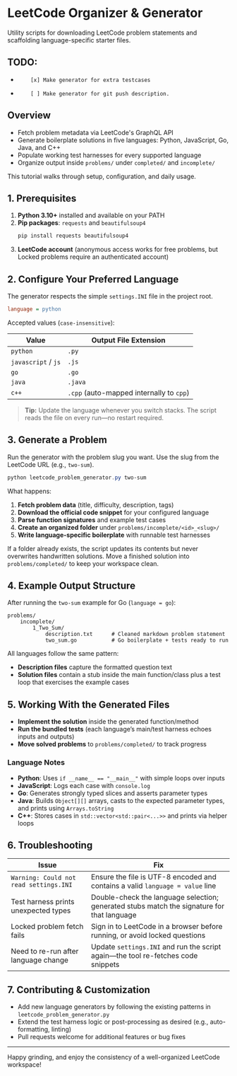 # LeetCode Organizer & Generator

Utility scripts for downloading LeetCode problem statements and scaffolding language-specific starter files.

## TODO:

-         [x] Make generator for extra testcases
-         [ ] Make generator for git push description.

## Overview

-   Fetch problem metadata via LeetCode's GraphQL API
-   Generate boilerplate solutions in five languages: Python, JavaScript, Go, Java, and C++
-   Populate working test harnesses for every supported language
-   Organize output inside `problems/` under `completed/` and `incomplete/`

This tutorial walks through setup, configuration, and daily usage.

## 1. Prerequisites

1. **Python 3.10+** installed and available on your PATH
2. **Pip packages**: `requests` and `beautifulsoup4`
    ```powershell
    pip install requests beautifulsoup4
    ```
3. **LeetCode account** (anonymous access works for free problems, but Locked problems require an authenticated account)

## 2. Configure Your Preferred Language

The generator respects the simple `settings.INI` file in the project root.

```ini
language = python
```

Accepted values (`case-insensitive`):

| Value               | Output File Extension                    |
| ------------------- | ---------------------------------------- |
| `python`            | `.py`                                    |
| `javascript` / `js` | `.js`                                    |
| `go`                | `.go`                                    |
| `java`              | `.java`                                  |
| `c++`               | `.cpp` (auto-mapped internally to `cpp`) |

> **Tip:** Update the language whenever you switch stacks. The script reads the file on every run—no restart required.

## 3. Generate a Problem

Run the generator with the problem slug you want. Use the slug from the LeetCode URL (e.g., `two-sum`).

```powershell
python leetcode_problem_generator.py two-sum
```

What happens:

1. **Fetch problem data** (title, difficulty, description, tags)
2. **Download the official code snippet** for your configured language
3. **Parse function signatures** and example test cases
4. **Create an organized folder** under `problems/incomplete/<id>_<slug>/`
5. **Write language-specific boilerplate** with runnable test harnesses

If a folder already exists, the script updates its contents but never overwrites handwritten solutions. Move a finished solution into `problems/completed/` to keep your workspace clean.

## 4. Example Output Structure

After running the `two-sum` example for Go (`language = go`):

```
problems/
	incomplete/
		1_Two_Sum/
			description.txt      # Cleaned markdown problem statement
			two_sum.go           # Go boilerplate + tests ready to run
```

All languages follow the same pattern:

-   **Description files** capture the formatted question text
-   **Solution files** contain a stub inside the main function/class plus a test loop that exercises the example cases

## 5. Working With the Generated Files

-   **Implement the solution** inside the generated function/method
-   **Run the bundled tests** (each language’s main/test harness echoes inputs and outputs)
-   **Move solved problems** to `problems/completed/` to track progress

### Language Notes

-   **Python**: Uses `if __name__ == "__main__"` with simple loops over inputs
-   **JavaScript**: Logs each case with `console.log`
-   **Go**: Generates strongly typed slices and asserts parameter types
-   **Java**: Builds `Object[][]` arrays, casts to the expected parameter types, and prints using `Arrays.toString`
-   **C++**: Stores cases in `std::vector<std::pair<...>>` and prints via helper loops

## 6. Troubleshooting

| Issue                                  | Fix                                                                                        |
| -------------------------------------- | ------------------------------------------------------------------------------------------ |
| `Warning: Could not read settings.INI` | Ensure the file is UTF-8 encoded and contains a valid `language = value` line              |
| Test harness prints unexpected types   | Double-check the language selection; generated stubs match the signature for that language |
| Locked problem fetch fails             | Sign in to LeetCode in a browser before running, or avoid locked questions                 |
| Need to re-run after language change   | Update `settings.INI` and run the script again—the tool re-fetches code snippets           |

## 7. Contributing & Customization

-   Add new language generators by following the existing patterns in `leetcode_problem_generator.py`
-   Extend the test harness logic or post-processing as desired (e.g., auto-formatting, linting)
-   Pull requests welcome for additional features or bug fixes

---

Happy grinding, and enjoy the consistency of a well-organized LeetCode workspace!
